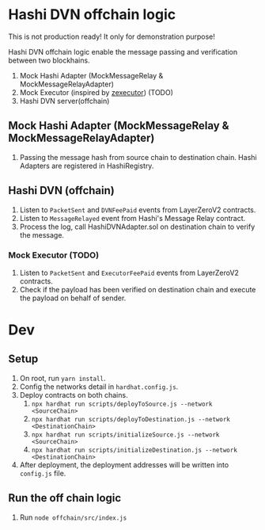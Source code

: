 # Hashi DVN offchain logic 
This is not production ready! It only for demonstration purpose!

Hashi DVN offchain logic enable the message passing and verification between two blockhains. 

1. Mock Hashi Adapter (MockMessageRelay & MockMessageRelayAdapter)
2. Mock Executor (inspired by [zexecutor](https://github.com/0xpaladinsecurity/zexecutor)) (TODO)
3. Hashi DVN server(offchain)


## Mock Hashi Adapter (MockMessageRelay & MockMessageRelayAdapter)
1. Passing the message hash from source chain to destination chain. Hashi Adapters are registered in HashiRegistry.

## Hashi DVN (offchain)
1. Listen to `PacketSent` and `DVNFeePaid` events from LayerZeroV2 contracts.
2. Listen to `MessageRelayed` event from Hashi's Message Relay contract.
3. Process the log, call HashiDVNAdapter.sol on destination chain to verify the message.

### Mock Executor (TODO)
1. Listen to `PacketSent` and `ExecutorFeePaid` events from LayerZeroV2 contracts.
2. Check if the payload has been verified on destination chain and execute the payload on behalf of sender.

# Dev
## Setup
1. On root, run `yarn install`.
2. Config the networks detail in `hardhat.config.js`.
3. Deploy contracts on both chains.
    1. `npx hardhat run scripts/deployToSource.js --network <SourceChain>`
    2. `npx hardhat run scripts/deployToDestination.js --network <DestinationChain>`
    3. `npx hardhat run scripts/initializeSource.js --network <SourceChain>`
    4. `npx hardhat run scripts/initializeDestination.js --network <DestinationChain>`
4. After deployment, the deployment addresses will be written into `config.js` file.

## Run the off chain logic
1. Run `node offchain/src/index.js`
